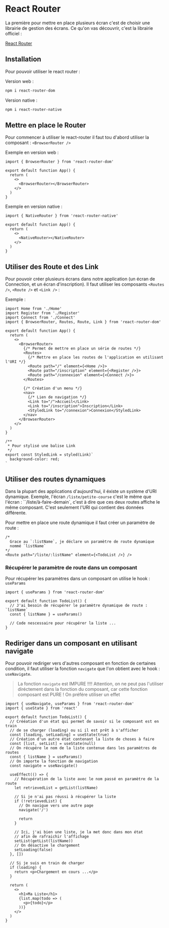 # React Router

La première pour mettre en place plusieurs écran c'est de choisir une librairie de gestion des écrans. Ce qu'on vas découvrir, c'est la librairie officiel :

[React Router](https://reactrouter.com/en/main)

## Installation

Pour pouvoir utiliser le react router :

Version web :

```bash
npm i react-router-dom
```

Version native :

```bash
npm i react-router-native
```

## Mettre en place le Router

Pour commencer à utiliser le react-router il faut tou d'abord utiliser la composant : `<BrowserRouter />`

Exemple en version web :

```tsx
import { BrowserRouter } from 'react-router-dom'

export default function App() {
  return (
    <>
      <BrowserRouter></BrowserRouter>
    </>
  )
}
```

Exemple en version native :

```tsx
import { NativeRouter } from 'react-router-native'

export default function App() {
  return (
    <>
      <NativeRouter></NativeRouter>
    </>
  )
}
```

## Utiliser des Route et des Link

Pour pouvoir créer plusieurs écrans dans notre application (un écran de Connection, et un écran d'inscription). Il faut utiliser les composants `<Routes />`, `<Route />` et `<Link />` :

Exemple :

```tsx
import Home from './Home'
import Register from './Register'
import Connect from './Connect'
import { BrowserRouter, Routes, Route, Link } from 'react-router-dom'

export default function App() {
  return (
    <>
      <BrowserRouter>
        {/* Permet de mettre en place un série de routes */}
        <Routes>
          {/* Mettre en place les routes de l'application en utilisant l'URI */}
          <Route path="/" element={<Home />}>
          <Route path="/inscription" element={<Register />}>
          <Route path="/connexion" element={<Connect />}>
        </Routes>

        {/* Création d'un menu */}
        <nav>
          {/* Lien de navigation */}
          <Link to="/">Accueil</Link>
          <Link to="/inscription">Inscription</Link>
          <StyledLink to="/connexion">Connexion</StyledLink>
        </nav>
      </BrowserRouter>
    </>
  )
}

/**
 * Pour stylisé une balise Link
 */
export const StyledLink = styled(Link)`
  background-color: red;
`
```

## Utiliser des routes dynamiques

Dans la plupart des applications d'aujourd'hui, il éxiste un système d'URI dynamique. Exemple, l'écran `/liste/petite-course` c'est le même que l'écran : ``/liste/à-faire-demain`, c'est à dire que ces deux routes affiche le même composant. C'est seulement l'URI qui contient des données différente.

Pour mettre en place une route dynamique il faut créer un paramètre de route :

```tsx
/* 
  Grace au `:listName`, je déclare un paramètre de route dynamique
  nommé `listName`
*/
<Route path="/liste/:listName" element={<TodoList />} />
```

### Récupérer le paramètre de route dans un composant

Pour récupérer les paramètres dans un composant on utilise le hook : `useParams`

```tsx
import { useParams } from 'react-router-dom'

export default function TodoList() {
  // J'ai besoin de récupérer le paramètre dynamique de route : `listName`
  const { listName } = useParams()

  // Code nescessaire pour récupérer la liste ...
}
```

## Rediriger dans un composant en utilisant navigate

Pour pouvoir rediriger vers d'autres composant en fonction de certaines condition,
il faut utiliser la fonction `navigate` que l'on obtient avec le hook : `useNavigate`.

> La fonction `navigate` est IMPURE !!!! Attention, on ne peut pas l'utiliser diréctement dans la fonction du composant, car cette fonction composant est PURE ! On préfére utiliser un effet

```tsx
import { useNavigate, useParams } from 'react-router-dom'
import { useState } from 'react'

export default function TodoList() {
  // Crééation d'un état qui permet de savoir si le composant est en train
  // de se charger (loading) ou si il est prêt à s'afficher
  const [loading, setLoading] = useState(true)
  // Création d'un autre état contenant la liste de choses à faire
  const [list, setList] = useState(null)
  // On récupére le nom de la liste contenue dans les paramètres de routes
  const { listName } = useParams()
  // On importe la fonction de navigation
  const navigate = useNavigate()

  useEffect(() => {
    // Récupération de la liste avec le nom passé en paramètre de la route
    let retrievedList = getList(listName)

    // Si je n'ai pas réussi à récupérer la liste
    if (!retrievedList) {
      // On navigue vers une autre page
      navigate('/')

      return
    }

    // Ici, j'ai bien une liste, je la met donc dans mon état
    // afin de rafraichir l'affichage
    setList(getList(listName))
    // On désactive le chargement
    setLoading(false)
  }, [])

  // Si je suis en train de charger
  if (loading) {
    return <p>Chargement en cours ...</p>
  }

  return (
    <>
      <h1>Ma Liste</h1>
      {list.map(todo => (
        <p>{todo}</p>
      ))}
    </>
  )
}
```
